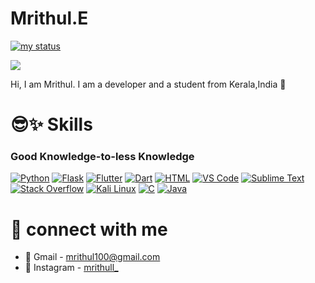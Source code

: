 # Mrithul.E

[![my status](https://github-readme-stats.vercel.app/api?username=Mrithul-E)](https://github.com/Mrithul-E)

<a href="https://github.com/Mrithul-E">
  <img align="center" src="https://github-readme-stats.vercel.app/api/top-langs/?username=Mrithul-E&title_color=010141&text_color=010141&bg_color=5F5FFF"/>
</a>

Hi, I am Mrithul. I am a developer and a student from Kerala,India 👋 <br>

#  😎✨ Skills 

### Good Knowledge-to-less Knowledge

[![Python](https://skillicons.dev/icons?i=python)](https://www.python.org/) [![Flask](https://skillicons.dev/icons?i=flask)](https://flask.palletsprojects.com) [![Flutter](https://skillicons.dev/icons?i=flutter)](https://flutter.dev) [![Dart](https://skillicons.dev/icons?i=dart)](https://dart.dev) [![HTML](https://skillicons.dev/icons?i=html)](https://html.spec.whatwg.org/multipage) [![VS Code](https://skillicons.dev/icons?i=vscode)](https://code.visualstudio.com) [![Sublime Text](https://skillicons.dev/icons?i=sublime)](https://www.sublimetext.com) [![Stack Overflow](https://skillicons.dev/icons?i=stackoverflow)](https://stackoverflow.com) [![Kali Linux](https://skillicons.dev/icons?i=kali)](https://www.kali.org) [![C](https://skillicons.dev/icons?i=c)](https://en.wikipedia.org/wiki/C_(programming_language)) [![Java](https://skillicons.dev/icons?i=java)](https://www.oracle.com/java)

# 🤝 connect with me

- 📨 Gmail - [mrithul100@gmail.com](mailto:mrithul100@gmail.com)
- 📸 Instagram - [mrithull_](www.instagram.com/mrithull_)





